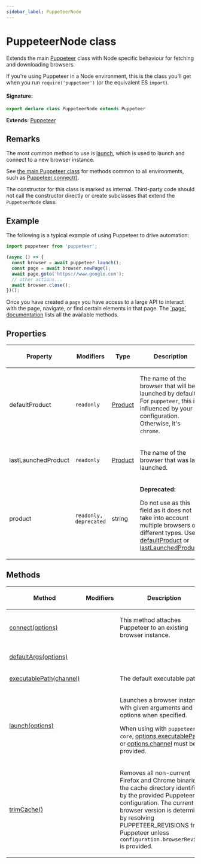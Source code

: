 ```yaml
---
sidebar_label: PuppeteerNode
---
```


# PuppeteerNode class

Extends the main [Puppeteer](./puppeteer.puppeteer.md) class with Node specific behaviour for fetching and downloading browsers.

If you're using Puppeteer in a Node environment, this is the class you'll get when you run `require('puppeteer')` (or the equivalent ES `import`).

#### Signature:

```typescript
export declare class PuppeteerNode extends Puppeteer
```

**Extends:** [Puppeteer](./puppeteer.puppeteer.md)

## Remarks

The most common method to use is [launch](./puppeteer.puppeteernode.launch.md), which is used to launch and connect to a new browser instance.

See [the main Puppeteer class](./puppeteer.puppeteer.md) for methods common to all environments, such as [Puppeteer.connect()](./puppeteer.puppeteer.connect.md).

The constructor for this class is marked as internal. Third-party code should not call the constructor directly or create subclasses that extend the `PuppeteerNode` class.

## Example

The following is a typical example of using Puppeteer to drive automation:

```ts
import puppeteer from 'puppeteer';

(async () => {
  const browser = await puppeteer.launch();
  const page = await browser.newPage();
  await page.goto('https://www.google.com');
  // other actions...
  await browser.close();
})();
```

Once you have created a `page` you have access to a large API to interact with the page, navigate, or find certain elements in that page. The [\`page\` documentation](./puppeteer.page.md) lists all the available methods.

## Properties

<table><thead><tr><th>

Property

</th><th>

Modifiers

</th><th>

Type

</th><th>

Description

</th></tr></thead>
<tbody><tr><td>

defaultProduct

</td><td>

`readonly`

</td><td>

[Product](./puppeteer.product.md)

</td><td>

The name of the browser that will be launched by default. For `puppeteer`, this is influenced by your configuration. Otherwise, it's `chrome`.

</td></tr>
<tr><td>

lastLaunchedProduct

</td><td>

`readonly`

</td><td>

[Product](./puppeteer.product.md)

</td><td>

The name of the browser that was last launched.

</td></tr>
<tr><td>

product

</td><td>

`readonly, deprecated`

</td><td>

string

</td><td>

**Deprecated:**

Do not use as this field as it does not take into account multiple browsers of different types. Use [defaultProduct](./puppeteer.puppeteernode.defaultproduct.md) or [lastLaunchedProduct](./puppeteer.puppeteernode.lastlaunchedproduct.md).

</td></tr>
</tbody></table>

## Methods

<table><thead><tr><th>

Method

</th><th>

Modifiers

</th><th>

Description

</th></tr></thead>
<tbody><tr><td>

[connect(options)](./puppeteer.puppeteernode.connect.md)

</td><td>

</td><td>

This method attaches Puppeteer to an existing browser instance.

</td></tr>
<tr><td>

[defaultArgs(options)](./puppeteer.puppeteernode.defaultargs.md)

</td><td>

</td><td>

</td></tr>
<tr><td>

[executablePath(channel)](./puppeteer.puppeteernode.executablepath.md)

</td><td>

</td><td>

The default executable path.

</td></tr>
<tr><td>

[launch(options)](./puppeteer.puppeteernode.launch.md)

</td><td>

</td><td>

Launches a browser instance with given arguments and options when specified.

When using with `puppeteer-core`, [options.executablePath](./puppeteer.launchoptions.md) or [options.channel](./puppeteer.launchoptions.md) must be provided.

</td></tr>
<tr><td>

[trimCache()](./puppeteer.puppeteernode.trimcache.md)

</td><td>

</td><td>

Removes all non-current Firefox and Chrome binaries in the cache directory identified by the provided Puppeteer configuration. The current browser version is determined by resolving PUPPETEER_REVISIONS from Puppeteer unless `configuration.browserRevision` is provided.

</td></tr>
</tbody></table>
